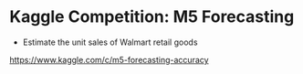 # Kaggle Competition: M5 Forecasting
- Estimate the unit sales of Walmart retail goods

https://www.kaggle.com/c/m5-forecasting-accuracy
